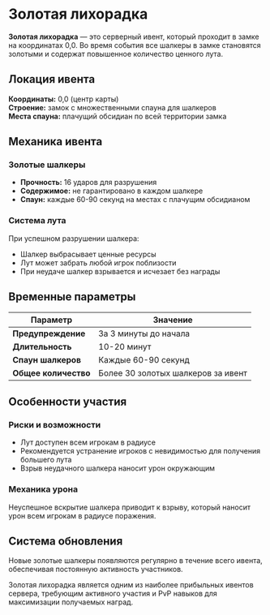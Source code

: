 # Золотая лихорадка

**Золотая лихорадка** — это серверный ивент, который проходит в замке на координатах 0,0. Во время события все шалкеры в замке становятся золотыми и содержат повышенное количество ценного лута.

## Локация ивента

**Координаты:** 0,0 (центр карты)  
**Строение:** замок с множественными спауна для шалкеров  
**Места спауна:** плачущий обсидиан по всей территории замка

## Механика ивента

### Золотые шалкеры
- **Прочность:** 16 ударов для разрушения
- **Содержимое:** не гарантировано в каждом шалкере
- **Спаун:** каждые 60-90 секунд на местах с плачущим обсидианом

### Система лута
При успешном разрушении шалкера:
- Шалкер выбрасывает ценные ресурсы
- Лут может забрать любой игрок поблизости
- При неудаче шалкер взрывается и исчезает без награды

## Временные параметры

| Параметр | Значение |
|----------|----------|
| **Предупреждение** | За 3 минуты до начала |
| **Длительность** | 10-20 минут |
| **Спаун шалкеров** | Каждые 60-90 секунд |
| **Общее количество** | Более 30 золотых шалкеров за ивент |

## Особенности участия

### Риски и возможности
- Лут доступен всем игрокам в радиусе
- Рекомендуется устранение игроков с невидимостью для получения большего лута
- Взрыв неудачного шалкера наносит урон окружающим

### Механика урона
Неуспешное вскрытие шалкера приводит к взрыву, который наносит урон всем игрокам в радиусе поражения.

## Система обновления

Новые золотые шалкеры появляются регулярно в течение всего ивента, обеспечивая постоянную активность участников.

Золотая лихорадка является одним из наиболее прибыльных ивентов сервера, требующим активного участия и PvP навыков для максимизации получаемых наград.